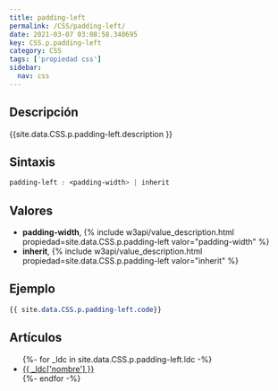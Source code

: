 ```yaml
---
title: padding-left
permalink: /CSS/padding-left/
date: 2021-03-07 03:08:58.340695
key: CSS.p.padding-left
category: CSS
tags: ['propiedad css']
sidebar: 
  nav: css
---
```


## Descripción
{{site.data.CSS.p.padding-left.description }}

## Sintaxis
~~~css
padding-left : <padding-width> | inherit
~~~

## Valores
* **padding-width**,  {% include w3api/value_description.html propiedad=site.data.CSS.p.padding-left valor="padding-width" %}
* **inherit**,  {% include w3api/value_description.html propiedad=site.data.CSS.p.padding-left valor="inherit" %}

## Ejemplo
~~~css
{{ site.data.CSS.p.padding-left.code}}
~~~

## Artículos
<ul>
{%- for _ldc in site.data.CSS.p.padding-left.ldc -%}
   <li>
       <a href="{{_ldc['url'] }}">{{ _ldc['nombre'] }}</a>
   </li>
{%- endfor -%}
</ul>
